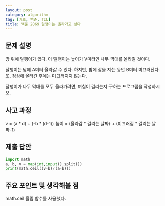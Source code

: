 ```yaml
---
layout: post
category: algorithm
tag: [기초, 백준, TIL]
title: 백준 2869 달팽이는 올라가고 싶다
---
```

## 문제 설명

땅 위에 달팽이가 있다. 이 달팽이는 높이가 V미터인 나무 막대를 올라갈 것이다.

달팽이는 낮에 A미터 올라갈 수 있다. 하지만, 밤에 잠을 자는 동안 B미터 미끄러진다. 또, 정상에 올라간 후에는 미끄러지지 않는다.

달팽이가 나무 막대를 모두 올라가려면, 며칠이 걸리는지 구하는 프로그램을 작성하시오.

## 사고 과정

v = (a * d) + (-b * (d-1))
높이 = (올라감 * 걸리는 날짜) + (미끄러짐 * 걸리는 날짜-1)

## 제출 답안

```python
import math
a, b, v = map(int,input().split()) 
print(math.ceil((v-b)/(a-b)))
```

## 주요 포인트 및 생각해볼 점   

math.ceil 올림 함수를 사용했다.
